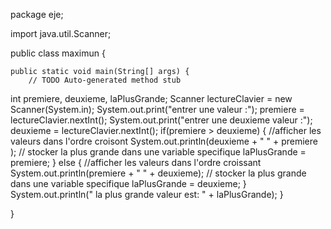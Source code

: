 package eje;

import java.util.Scanner;

public class maximun {

	public static void main(String[] args) {
		// TODO Auto-generated method stub
int premiere, deuxieme, laPlusGrande;
Scanner lectureClavier = new Scanner(System.in);
System.out.print("entrer une valeur :");
premiere = lectureClavier.nextInt();
System.out.print("entrer une deuxieme valeur :");
deuxieme = lectureClavier.nextInt();
if(premiere > deuxieme)
{
	//afficher  les valeurs dans l'ordre croisont
	System.out.println(deuxieme + "   "   + premiere );
	// stocker la plus grande  dans une variable specifique
	laPlusGrande = premiere;
}
else
{
	//afficher les valeurs dans l'ordre croissant
	System.out.println(premiere + "  " + deuxieme);
	// stocker la plus grande dans une variable specifique
	laPlusGrande = deuxieme;
}
System.out.println(" la plus grande valeur est: " + laPlusGrande);
	}

}

